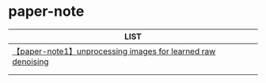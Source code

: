 # paper-note

| LIST                                                         |
| ------------------------------------------------------------ |
| [【paper-note1】unprocessing images for learned raw denoising](./%E3%80%90paper-note1%E3%80%91unprocessing%20images%20for%20learned%20raw%20denoisingunprocess%20images%20for%20learned%20raw%20denoising.md) |
|                                                              |
|                                                              |

